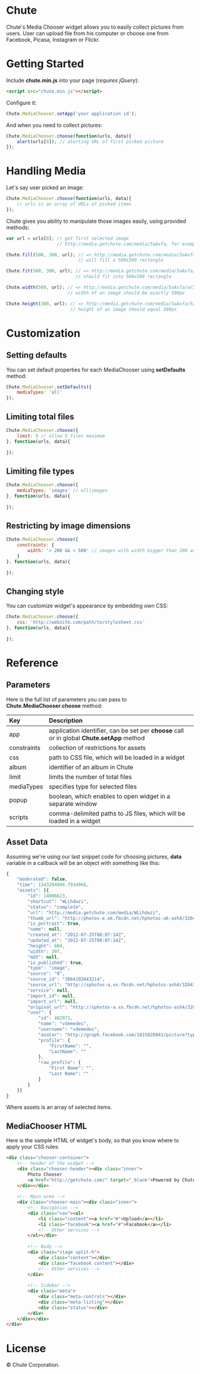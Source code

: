 # Chute

Chute's Media Chooser widget allows you to easily collect pictures from users. User can upload file from his computer or choose one from Facebook, Picasa, Instagram or Flickr.

# Getting Started

Include **chute.min.js** into your page (*requires jQuery*):

```html
<script src="chute.min.js"></script>
```

Configure it:

```javascript
Chute.MediaChooser.setApp('your application id');
```

And when you need to collect pictures:

```javascript
Chute.MediaChooser.choose(function(urls, data){
	alert(urls[0]); // alerting URL of first picked picture
});
```

# Handling Media

Let's say user picked an image:

```javascript
Chute.MediaChooser.choose(function(urls, data){
	// urls is an array of URLs of picked items
});
```

Chute gives you ability to manipulate those images easily, using provided methods:

```javascript
var url = urls[0]; // got first selected image
				   // http://media.getchute.com/media/5aAxfa, for example

Chute.fill(500, 300, url); // => http://media.getchute.com/media/5aAxfa/500x300
						   // will fill a 500x300 rectangle

Chute.fit(500, 300, url); // => http://media.getchute.com/media/5aAxfa/fit/500x300
						  // should fit into 500x300 rectangle

Chute.width(500, url); // => http://media.getchute.com/media/5aAxfa/w/500
					   // width of an image should be exactly 500px

Chute.height(300, url); // => http://media.getchute.com/media/5aAxfa/h/300
						// height of an image should equal 300px
```

# Customization

## Setting defaults

You can set default properties for each MediaChooser using **setDefaults** method:

```javascript
Chute.MediaChooser.setDefaults({
	mediaTypes: 'all'
});
```

## Limiting total files

```javascript
Chute.MediaChooser.choose({
	limit: 5 // allow 5 files maximum
}, function(urls, data){
	
});
```

## Limiting file types

```javascript
Chute.MediaChooser.choose({
	mediaTypes: 'images' // all|images
}, function(urls, data){
	
});
```

## Restricting by image dimensions

```javascript
Chute.MediaChooser.choose({
	constraints: {
		width: '> 200 && < 500' // images with width bigger than 200 and less than 500 are allowed
	}
}, function(urls, data){
	
});
```

## Changing style

You can customize widget's appearance by embedding own CSS:

```javascript
Chute.MediaChooser.choose({
	css: 'http://website.com/path/to/stylesheet.css'
}, function(urls, data){
	
});
```

# Reference

## Parameters

Here is the full list of parameters you can pass to **Chute.MediaChooser.choose** method:

| Key 			| Description 																					|
|:--------------|:----------------------------------------------------------------------------------------------|
| app			| application identifier, can be set per **choose** call or in global **Chute.setApp** method	|
| constraints	| collection of restrictions for assets 														|
| css			| path to CSS file, which will be loaded in a widget											|
| album			| identifier of an album in Chute																|
| limit			| limits the number of total files																|
| mediaTypes	| specifies type for selected files																|
| popup			| boolean, which enables to open widget in a separate window									|
| scripts		| comma-delimited paths to JS files, which will be loaded in a widget							|

## Asset Data

Assuming we're using our last snippet code for choosing pictures, **data** variable in a callback will be an object with something like this:

```javascript
{
	"moderated": false,
	"time": 1343204804.7934966,
	"assets": [{
		"id": 14006623,
		"shortcut": "WLLhdwzi",
		"status": "complete",
		"url": "http://media.getchute.com/media/WLLhdwzi",
		"thumb_url": "http://photos-e.ak.fbcdn.net/hphotos-ak-ash4/320430_3084192643214_466525836_s.jpg",
		"is_portrait": true,
		"name": null,
		"created_at": "2012-07-25T08:07:14Z",
		"updated_at": "2012-07-25T08:07:14Z",
		"height": 604,
		"width": 397,
		"md5": null,
		"is_published": true,
		"type": "image",
		"source": "0",
		"source_id": "3084192643214",
		"source_url": "http://sphotos-a.xx.fbcdn.net/hphotos-ash4/320430_3084192643214_466525836_n.jpg",
		"service": null,
		"import_id": null,
		"import_url": null,
		"original_url": "http://sphotos-a.xx.fbcdn.net/hphotos-ash4/320430_3084192643214_466525836_n.jpg",
		"user": {
			"id": 402971,
			"name": "vdemedes",
			"username": "vdemedes",
			"avatar": "http://graph.facebook.com/1815826041/picture?type=square",
			"profile": {
				"FirstName": "",
				"LastName": ""
			},
			"raw_profile": {
				"First Name": "",
				"Last Name": ""
			}
		}
	}]
}
```

Where assets is an array of selected items.

## MediaChooser HTML

Here is the sample HTML of widget's body, so that you know where to apply your CSS rules:

```html
<div class="chooser-container">
	<!-- header of the widget -->
	<div class="chooser-header"><div class="inner">
		Photo Chooser
		<a href="http://getchute.com/" target="_blank">Powered by Chute</a>
	</div></div>
	
	<!-- Main area -->
	<div class="chooser-main"><div class="inner">
		<!-- Navigation -->
		<div class="nav"><ul>
			<li class="content"><a href="#">Upload</a></li>
			<li class="facebook"><a href="#">Facebook</a></li>
			<!-- Other services -->
		</ul></div>
		
		<!-- Body -->
		<div class="stage split-h">
			<div class="content"></div>
			<div class="facebook content"></div>
			<!-- Other services -->
		</div>
		
		<!-- Sidebar -->
		<div class="meta">
			<div class="meta-controls"></div>
			<div class="meta-listing"></div>
			<div class="status"></div>
		</div>
	</div></div>
</div>
```

# License

&copy; Chute Corporation.